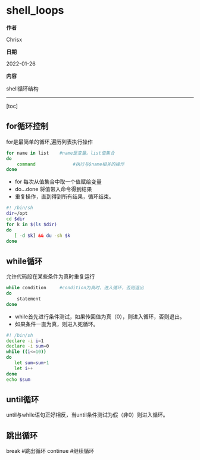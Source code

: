 # shell_loops

**作者**

Chrisx

**日期**

2022-01-26

**内容**

shell循环结构

----

[toc]

## for循环控制

for是最简单的循环,遍历列表执行操作

```sh
for name in list    #name是变量。list值集合
do
    command              #执行与$name相关的操作
done

```

* for 每次从值集合中取一个值赋给变量
* do...done 将值带入命令得到结果
* 重复操作，直到得到所有结果，循环结束。

```sh
#! /bin/sh
dir=/opt
cd $dir
for k in $(ls $dir)
do
   [ -d $k] && du -sh $k
done

```

## while循环

允许代码段在某些条件为真时重复运行

```sh
while condition     #condition为真时，进入循环，否则退出
do
    statement
done

```

* while首先进行条件测试，如果传回值为真（0），则进入循环，否则退出。
* 如果条件一直为真，则进入死循环。

```sh
#! /bin/sh
declare -i i=1
declare -i sum=0
while ((i<=10))
do
   let sum=sum+1
   let i++
done
echo $sum
```

## until循环

until与while语句正好相反，当until条件测试为假（非0）则进入循环。

## 跳出循环

break       #跳出循环
continue    #继续循环
